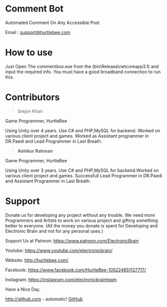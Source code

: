 <h1>Comment Bot</h1>

Automated Comment On Any Accessible Post

Email : support@hurtlebee.com

<h1>How to use</h1>
Just Open The commentbox.exe from the (bin\Release\netcoreapp3.1) and input the required info.
You must have a good broadband connection to run this.

<h1>Contributors</h1>
  
>Srejon Khan

Game Programmer, HurtleBee

Using Unity over 4 years. Use C# and PHP,MySQL for backend. Worked on various client project and games. Worked as Assistant programmer in DR.Paedi and Lead Programmer in Last Breath.

>**Ashikur Rahman**

Game Programmer, HurtleBee

Using Unity over 3 years. Use C# and PHP,MySQL for backend.Worked on various client project and games. Successfull Lead Programmer in DR.Paedi and Assistant Programmer in Last Breath.

<h1>Support</h1>
Donate us for developing any project without any trouble. We need more Programmers and Artists to work on various project and gifting something better to everyone. (All the money you donate is spent for Developing and Electronic Brain and not for any personal uses.)

Support Us at Patreon: https://www.patreon.com/ElectronicBrain

Youtube: https://www.youtube.com/electronicbrain/

Website: http://hurtlebee.com/

Facebook: https://www.facebook.com/HurtleBee-105224851127717/

Instagram: https://instagram.com/electronicbrainteam

Have a Nice Day.

http://github.com - automatic!
[GitHub](http://github.com)
